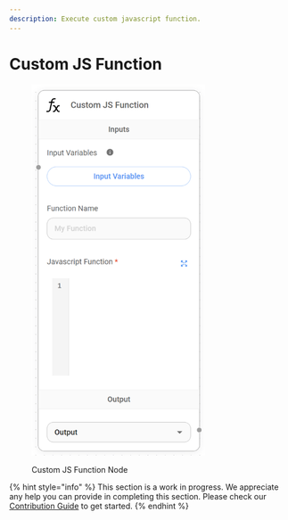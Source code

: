 ```yaml
---
description: Execute custom javascript function.
---
```


# Custom JS Function

<figure><img src="../../.gitbook/assets/image--9---1---1---1-.png" alt="" width="311"><figcaption><p>Custom JS Function Node</p></figcaption></figure>

{% hint style="info" %}
This section is a work in progress. We appreciate any help you can provide in completing this section. Please check our [Contribution Guide](../../contributing/) to get started.
{% endhint %}
